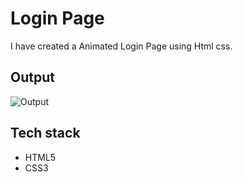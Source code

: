 # Login Page
I have created a Animated Login Page using Html css.

## Output
![Output](login.gif)

## Tech stack
- HTML5
- CSS3
